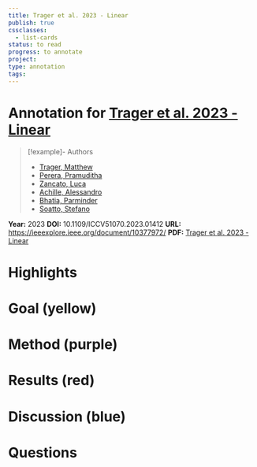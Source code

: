 ```yaml
---
title: Trager et al. 2023 - Linear
publish: true
cssclasses:
  - list-cards
status: to read
progress: to annotate
project:
type: annotation
tags:
---
```

# Annotation for [Trager et al. 2023 - Linear](Papers/References/Trager%20et%20al.%202023%20-%20Linear)

> [!example]- Authors
> - [Trager, Matthew](Papers/People/Trager%20Matthew)
> - [Perera, Pramuditha](Papers/People/Perera%20Pramuditha)
> - [Zancato, Luca](Papers/People/Zancato%20Luca)
> - [Achille, Alessandro](Papers/People/Achille%20Alessandro)
> - [Bhatia, Parminder](Papers/People/Bhatia%20Parminder)
> - [Soatto, Stefano](Papers/People/Soatto%20Stefano)

**Year:** 2023
**DOI:** 10.1109/ICCV51070.2023.01412
**URL:** https://ieeexplore.ieee.org/document/10377972/
**PDF:** [Trager et al. 2023 - Linear](Papers/PDFs/Trager%20et%20al.%202023%20-%20Linear%20Spaces%20of%20Meanings%20Compositional%20Structures%20in%20Vision-Language%20Models.pdf)

# Highlights


# Goal (yellow)


# Method (purple)


# Results (red)


# Discussion (blue)


# Questions

